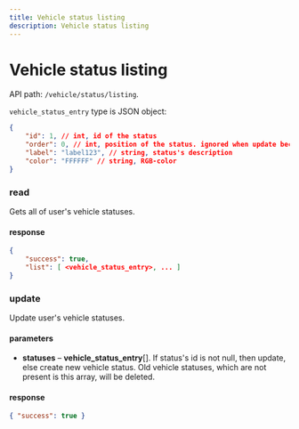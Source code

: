 ```yaml
---
title: Vehicle status listing
description: Vehicle status listing
---
```


# Vehicle status listing

API path: `/vehicle/status/listing`.

`vehicle_status_entry` type is JSON object:

```json
{
    "id": 1, // int, id of the status
    "order": 0, // int, position of the status. ignored when update because statuses already have position in array 
    "label": "label123", // string, status's description 
    "color": "FFFFFF" // string, RGB-color
}
```

### read

Gets all of user's vehicle statuses.

#### response

```json
{
    "success": true,
    "list": [ <vehicle_status_entry>, ... ]
}
```

### update

Update user's vehicle statuses.

#### parameters

*   **statuses** – **vehicle\_status\_entry**[]. If status's id is not null, then update, else create new vehicle status.
Old vehicle statuses, which are not present is this array, will be deleted.

#### response

```json
{ "success": true }
```
